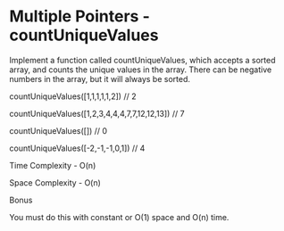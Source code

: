 # Multiple Pointers - countUniqueValues
Implement a function called countUniqueValues, which accepts a sorted array, and counts the unique values in the array. There can be negative numbers in the array, but it will always be sorted.

countUniqueValues([1,1,1,1,1,2]) // 2

countUniqueValues([1,2,3,4,4,4,7,7,12,12,13]) // 7

countUniqueValues([]) // 0

countUniqueValues([-2,-1,-1,0,1]) // 4

Time Complexity - O(n)

Space Complexity - O(n)

Bonus

You must do this with constant or O(1) space and O(n) time.
